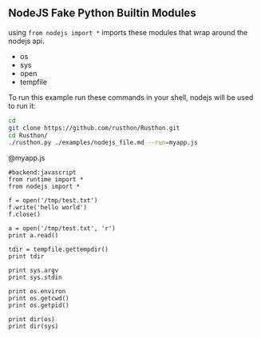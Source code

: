 NodeJS Fake Python Builtin Modules
---------------------

using `from nodejs import *` imports these modules that wrap around the nodejs api.

* os
* sys
* open
* tempfile

To run this example run these commands in your shell, nodejs will be used to run it:

```bash
cd
git clone https://github.com/rusthon/Rusthon.git
cd Rusthon/
./rusthon.py ./examples/nodejs_file.md --run=myapp.js
```


@myapp.js
```rusthon
#backend:javascript
from runtime import *
from nodejs import *

f = open('/tmp/test.txt')
f.write('hello world')
f.close()

a = open('/tmp/test.txt', 'r')
print a.read()

tdir = tempfile.gettempdir()
print tdir

print sys.argv
print sys.stdin

print os.environ
print os.getcwd()
print os.getpid()

print dir(os)
print dir(sys)

```
